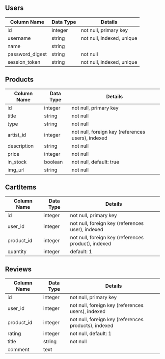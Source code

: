 ## Users
Column Name     | Data Type | Details
----------------|-----------|-----------------------
id              | integer   | not null, primary key
username        | string    | not null, indexed, unique
name            | string    |
password_digest | string    | not null
session_token   | string    | not null, indexed, unique

## Products
Column Name | Data Type | Details
------------|-----------|-----------------------
id          | integer   | not null, primary key
title       | string    | not null
type        | string    | not null
artist_id   | integer   | not null, foreign key (references users), indexed
description | string    | not null
price       | integer   | not null
in_stock    | boolean   | not null, default: true
img_url     | string    | not null


## CartItems
Column Name | Data Type | Details
------------|-----------|-----------------------
id          | integer   | not null, primary key
user_id     | integer   | not null, foreign key (references user), indexed
product_id  | integer   | not null, foreign key (references product), indexed
quantity    | integer   | default: 1


## Reviews
Column Name | Data Type | Details
------------|-----------|-----------------------
id          | integer   | not null, primary key
user_id     | integer   | not null, foreign key (references users), indexed
product_id  | integer   | not null, foreign key (references products), indexed
rating      | integer   | not null, default: 1
title       | string    | not null
comment     | text      |
